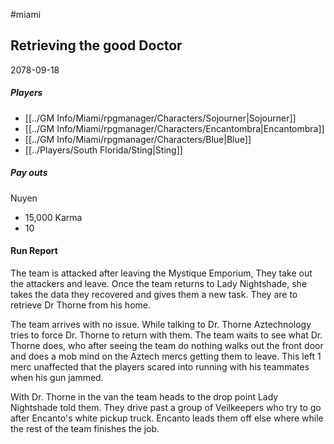 #miami 

## Retrieving the good Doctor
2078-09-18
##### Players
- [[../GM Info/Miami/rpgmanager/Characters/Sojourner|Sojourner]]
- [[../GM Info/Miami/rpgmanager/Characters/Encantombra|Encantombra]]
- [[../GM Info/Miami/rpgmanager/Characters/Blue|Blue]]
- [[../Players/South Florida/Sting|Sting]]

##### Pay outs
Nuyen
- 15,000
Karma
- 10

#### Run Report
The team is attacked after leaving the Mystique Emporium, They take out the attackers and leave. Once the team returns to Lady Nightshade, she takes the data they recovered and gives them a new task. They are to retrieve Dr Thorne from his home.

The team arrives with no issue. While talking to Dr. Thorne Aztechnology tries to force Dr. Thorne to return with them. The team waits to see what Dr. Thorne does, who after seeing the team do nothing walks out the front door and does a mob mind on the Aztech mercs getting them to leave. This left 1 merc unaffected that the players scared into running with his teammates when his gun jammed.

With Dr. Thorne in the van the team heads to the drop point Lady Nightshade told them. They drive past a group of Veilkeepers who try to go after Encanto's white pickup truck. Encanto leads them off else where while the rest of the team finishes the job.